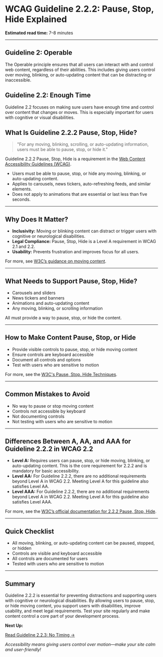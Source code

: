 <!--
title: 2.2.2 - Pause, Stop, Hide
series: Making the Web Accessible for All
description: A practical guide to WCAG Guideline 2.2.2 (Pause, Stop, Hide)—what it means, why it matters, and how to ensure users can control moving, blinking, or auto-updating content.
keywords: wcag 2.2.2, pause stop hide, moving content, accessibility, web standards, digital inclusion
image: WCAG-Series-2-2-2.png
imageAlt: Blue text on yellow background saying, "Web Content Accessibiilty Guiedlines (WCAG) 2.2.2 Explained, Pause, Stop, Hide"
status: published
date: 2025-07-03
-->

# **WCAG Guideline 2.2.2: Pause, Stop, Hide Explained**

**Estimated read time:** 7–8 minutes

---

## **Guideline 2: Operable**

The Operable principle ensures that all users can interact with and control web content, regardless of their abilities. This includes giving users control over moving, blinking, or auto-updating content that can be distracting or inaccessible.

## **Guideline 2.2: Enough Time**

Guideline 2.2 focuses on making sure users have enough time and control over content that changes or moves. This is especially important for users with cognitive or visual disabilities.

## **What Is Guideline 2.2.2 Pause, Stop, Hide?**

<!-- [Illustration: User pausing a moving banner or animation] -->

> "For any moving, blinking, scrolling, or auto-updating information, users must be able to pause, stop, or hide it."

Guideline 2.2.2 Pause, Stop, Hide is a requirement in the [Web Content Accessibility Guidelines (WCAG)](https://www.w3.org/WAI/WCAG22/quickref/#pause-stop-hide).

- Users must be able to pause, stop, or hide any moving, blinking, or auto-updating content.
- Applies to carousels, news tickers, auto-refreshing feeds, and similar elements.
- Does not apply to animations that are essential or last less than five seconds.

---

## **Why Does It Matter?**

<!-- [Infographic: User pausing animation, warning icon, and settings gear] -->

- **Inclusivity:** Moving or blinking content can distract or trigger users with cognitive or neurological disabilities.
- **Legal Compliance:** Pause, Stop, Hide is a Level A requirement in WCAG 2.1 and 2.2.
- **Usability:** Prevents frustration and improves focus for all users.

For more, see [W3C’s guidance on moving content](https://www.w3.org/WAI/WCAG22/Understanding/pause-stop-hide.html).

---

## **What Needs to Support Pause, Stop, Hide?**

<!-- [Grid: Carousels, banners, tickers, all with pause icons] -->

- Carousels and sliders
- News tickers and banners
- Animations and auto-updating content
- Any moving, blinking, or scrolling information

All must provide a way to pause, stop, or hide the content.

---

## **How to Make Content Pause, Stop, or Hide**

<!-- [Side-by-side code snippets: Pause button, stop animation]
[Example: Settings panel for animation control] -->

- Provide visible controls to pause, stop, or hide moving content
- Ensure controls are keyboard accessible
- Document all controls and options
- Test with users who are sensitive to motion

For more, see the [W3C's Pause, Stop, Hide Techniques](https://www.w3.org/WAI/WCAG22/Techniques/general/G4).

---

## **Common Mistakes to Avoid**

<!-- [Do/Don't graphic: Left side with pause button, right side with no controls] -->

- No way to pause or stop moving content
- Controls not accessible by keyboard
- Not documenting controls
- Not testing with users who are sensitive to motion

---

## **Differences Between A, AA, and AAA for Guideline 2.2.2 in WCAG 2.2**

<!-- [Infographic: Three columns labeled A, AA, AAA with example requirements for each] -->

- **Level A:** Requires users can pause, stop, or hide moving, blinking, or auto-updating content. This is the core requirement for 2.2.2 and is mandatory for basic accessibility.
- **Level AA:** For Guideline 2.2.2, there are no additional requirements beyond Level A in WCAG 2.2. Meeting Level A for this guideline also satisfies Level AA.
- **Level AAA:** For Guideline 2.2.2, there are no additional requirements beyond Level A in WCAG 2.2. Meeting Level A for this guideline also satisfies Level AAA.

For more, see the [W3C’s official documentation for 2.2.2 Pause, Stop, Hide](https://www.w3.org/WAI/WCAG22/Understanding/pause-stop-hide.html).

---

## **Quick Checklist**

<!-- [Checklist graphic: Icons for each item (pause, stop, hide, etc.)] -->

- All moving, blinking, or auto-updating content can be paused, stopped, or hidden
- Controls are visible and keyboard accessible
- All controls are documented for users
- Tested with users who are sensitive to motion

---

## **Summary**

<!-- [Illustration: User pausing a moving banner in a web app] -->

Guideline 2.2.2 is essential for preventing distractions and supporting users with cognitive or neurological disabilities. By allowing users to pause, stop, or hide moving content, you support users with disabilities, improve usability, and meet legal requirements. Test your site regularly and make content control a core part of your development process.

**Next Up:**

[Read Guideline 2.2.3: No Timing →](WCAG-Guideline-2-2-3-No-Timing-Explained)

*Accessibility means giving users control over motion—make your site calm and user-friendly!*
